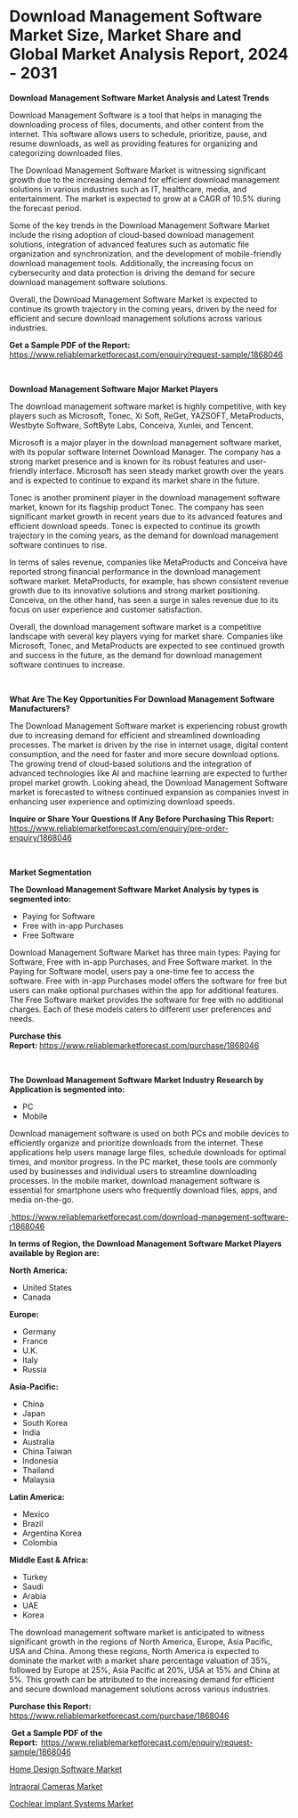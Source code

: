 <p><h1>Download Management Software Market Size, Market Share and Global Market Analysis Report, 2024 - 2031</h1></p><p><strong>Download Management Software Market Analysis and Latest Trends</strong></p>
<p><p>Download Management Software is a tool that helps in managing the downloading process of files, documents, and other content from the internet. This software allows users to schedule, prioritize, pause, and resume downloads, as well as providing features for organizing and categorizing downloaded files. </p><p>The Download Management Software Market is witnessing significant growth due to the increasing demand for efficient download management solutions in various industries such as IT, healthcare, media, and entertainment. The market is expected to grow at a CAGR of 10.5% during the forecast period. </p><p>Some of the key trends in the Download Management Software Market include the rising adoption of cloud-based download management solutions, integration of advanced features such as automatic file organization and synchronization, and the development of mobile-friendly download management tools. Additionally, the increasing focus on cybersecurity and data protection is driving the demand for secure download management software solutions.</p><p>Overall, the Download Management Software Market is expected to continue its growth trajectory in the coming years, driven by the need for efficient and secure download management solutions across various industries.</p></p>
<p><strong>Get a Sample PDF of the Report:&nbsp;</strong> <a href="https://www.reliablemarketforecast.com/enquiry/request-sample/1868046">https://www.reliablemarketforecast.com/enquiry/request-sample/1868046</a></p>
<p>&nbsp;</p>
<p><strong>Download Management Software Major Market Players</strong></p>
<p><p>The download management software market is highly competitive, with key players such as Microsoft, Tonec, Xi Soft, ReGet, YAZSOFT, MetaProducts, Westbyte Software, SoftByte Labs, Conceiva, Xunlei, and Tencent. </p><p>Microsoft is a major player in the download management software market, with its popular software Internet Download Manager. The company has a strong market presence and is known for its robust features and user-friendly interface. Microsoft has seen steady market growth over the years and is expected to continue to expand its market share in the future.</p><p>Tonec is another prominent player in the download management software market, known for its flagship product Tonec. The company has seen significant market growth in recent years due to its advanced features and efficient download speeds. Tonec is expected to continue its growth trajectory in the coming years, as the demand for download management software continues to rise.</p><p>In terms of sales revenue, companies like MetaProducts and Conceiva have reported strong financial performance in the download management software market. MetaProducts, for example, has shown consistent revenue growth due to its innovative solutions and strong market positioning. Conceiva, on the other hand, has seen a surge in sales revenue due to its focus on user experience and customer satisfaction.</p><p>Overall, the download management software market is a competitive landscape with several key players vying for market share. Companies like Microsoft, Tonec, and MetaProducts are expected to see continued growth and success in the future, as the demand for download management software continues to increase.</p></p>
<p>&nbsp;</p>
<p><strong>What Are The Key Opportunities For Download Management Software Manufacturers?</strong></p>
<p><p>The Download Management Software market is experiencing robust growth due to increasing demand for efficient and streamlined downloading processes. The market is driven by the rise in internet usage, digital content consumption, and the need for faster and more secure download options. The growing trend of cloud-based solutions and the integration of advanced technologies like AI and machine learning are expected to further propel market growth. Looking ahead, the Download Management Software market is forecasted to witness continued expansion as companies invest in enhancing user experience and optimizing download speeds.</p></p>
<p><strong>Inquire or Share Your Questions If Any Before Purchasing This Report:</strong> <a href="https://www.reliablemarketforecast.com/enquiry/pre-order-enquiry/1868046">https://www.reliablemarketforecast.com/enquiry/pre-order-enquiry/1868046</a></p>
<p>&nbsp;</p>
<p><strong>Market Segmentation</strong></p>
<p><strong>The Download Management Software Market Analysis by types is segmented into:</strong></p>
<p><ul><li>Paying for Software</li><li>Free with in-app Purchases</li><li>Free Software</li></ul></p>
<p><p>Download Management Software Market has three main types: Paying for Software, Free with in-app Purchases, and Free Software market. In the Paying for Software model, users pay a one-time fee to access the software. Free with in-app Purchases model offers the software for free but users can make optional purchases within the app for additional features. The Free Software market provides the software for free with no additional charges. Each of these models caters to different user preferences and needs.</p></p>
<p><strong>Purchase this Report:&nbsp;</strong><a href="https://www.reliablemarketforecast.com/purchase/1868046">https://www.reliablemarketforecast.com/purchase/1868046</a></p>
<p>&nbsp;</p>
<p><strong>The Download Management Software Market Industry Research by Application is segmented into:</strong></p>
<p><ul><li>PC</li><li>Mobile</li></ul></p>
<p><p>Download management software is used on both PCs and mobile devices to efficiently organize and prioritize downloads from the internet. These applications help users manage large files, schedule downloads for optimal times, and monitor progress. In the PC market, these tools are commonly used by businesses and individual users to streamline downloading processes. In the mobile market, download management software is essential for smartphone users who frequently download files, apps, and media on-the-go.</p></p>
<p><a href="https://www.reliablemarketforecast.com/download-management-software-r1868046">&nbsp;https://www.reliablemarketforecast.com/download-management-software-r1868046</a></p>
<p><strong>In terms of Region, the Download Management Software Market Players available by Region are:</strong></p>
<p>
    <p> <strong> North America: </strong>
        <ul>
            <li>United States</li>
            <li>Canada</li>
        </ul>
        </p> 
    <p> <strong> Europe: </strong>
        <ul>
            <li>Germany</li>
            <li>France</li>
            <li>U.K.</li>
            <li>Italy</li>
            <li>Russia</li>
        </ul>
        </p> 
    <p> <strong> Asia-Pacific: </strong>
        <ul>
            <li>China</li>
            <li>Japan</li>
            <li>South Korea</li>
            <li>India</li>
            <li>Australia</li>
            <li>China Taiwan</li>
            <li>Indonesia</li>
            <li>Thailand</li>
            <li>Malaysia</li>
        </ul>
        </p> 
    <p> <strong> Latin America: </strong>
        <ul>
            <li>Mexico</li>
            <li>Brazil</li>
            <li>Argentina Korea</li>
            <li>Colombia</li>
        </ul>
        </p> 
    <p> <strong> Middle East & Africa: </strong>
        <ul>
            <li>Turkey</li>
            <li>Saudi</li>
            <li>Arabia</li>
            <li>UAE</li>
            <li>Korea</li>
        </ul>
    </p>
    </p>
<p><p>The download management software market is anticipated to witness significant growth in the regions of North America, Europe, Asia Pacific, USA and China. Among these regions, North America is expected to dominate the market with a market share percentage valuation of 35%, followed by Europe at 25%, Asia Pacific at 20%, USA at 15% and China at 5%. This growth can be attributed to the increasing demand for efficient and secure download management solutions across various industries.</p></p>
<p><strong>Purchase this Report: </strong><a href="https://www.reliablemarketforecast.com/purchase/1868046">https://www.reliablemarketforecast.com/purchase/1868046</a></p>
<p>&nbsp;<strong>Get a Sample PDF of the Report:&nbsp;&nbsp;</strong><a href="https://www.reliablemarketforecast.com/enquiry/request-sample/1868046">https://www.reliablemarketforecast.com/enquiry/request-sample/1868046</a></p>
<p><strong></strong></p>
<p><p><a href="https://github.com/mandarincruisesvn/Market-Research-Report-List-1/blob/main/home-design-software-market.md">Home Design Software Market</a></p><p><a href="https://www.linkedin.com/pulse/global-intraoral-cameras-market-size-expected-experience-cagr-hvjjc">Intraoral Cameras Market</a></p><p><a href="https://www.linkedin.com/pulse/cochlear-implant-systems-market-investigation-amp-industry-evolution-niglc">Cochlear Implant Systems Market</a></p></p>